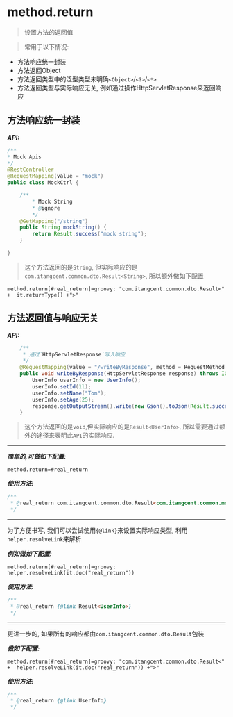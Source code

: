 # method.return

> 设置方法的返回值

> 常用于以下情况:

- 方法响应统一封装
- 方法返回Object
- 方法返回类型中的泛型类型未明确`<Object>`/`<?>`/`<*>`
- 方法返回类型与实际响应无关, 例如通过操作HttpServletResponse来返回响应

## 方法响应统一封装

***API:***

```java
/**
* Mock Apis
*/
@RestController
@RequestMapping(value = "mock")
public class MockCtrl {

    /**
        * Mock String
        * @ignore
        */
    @GetMapping("/string")
    public String mockString() {
        return Result.success("mock string");
    }

}
```

> 这个方法返回的是`String`, 但实际响应的是`com.itangcent.common.dto.Result<String>`, 所以额外做如下配置


```properties
method.return[#real_return]=groovy: "com.itangcent.common.dto.Result<" +  it.returnType() +">"
```



## 方法返回值与响应无关

***API:***

```java
    /**
     * 通过`HttpServletResponse`写入响应
     */
    @RequestMapping(value = "/writeByResponse", method = RequestMethod.GET)
    public void writeByResponse(HttpServletResponse response) throws IOException {
        UserInfo userInfo = new UserInfo();
        userInfo.setId(1l);
        userInfo.setName("Tom");
        userInfo.setAge(25);
        response.getOutputStream().write(new Gson().toJson(Result.success(userInfo)).getBytes(Charsets.UTF_8));
    }
```

> 这个方法返回的是`void`,但实际响应的是`Result<UserInfo>`, 所以需要通过额外的途径来表明此`API`的实际响应.


---

***简单的,可做如下配置:***

```properties
method.return=#real_return
```

***使用方法:***

```java
/**
 * @real_return com.itangcent.common.dto.Result<com.itangcent.common.model.UserInfo>
 */
```

---


为了方便书写, 我们可以尝试使用`{@link}`来设置实际响应类型, 利用`helper.resolveLink`来解析

***例如做如下配置:***

```properties
method.return[#real_return]=groovy: helper.resolveLink(it.doc("real_return"))
```

***使用方法:***

```java
/**
 * @real_return {@link Result<UserInfo>}
 */
```


---


更进一步的, 如果所有的响应都由`com.itangcent.common.dto.Result`包装

***做如下配置:***

```properties
method.return[#real_return]=groovy: "com.itangcent.common.dto.Result<" +  helper.resolveLink(it.doc("real_return")) +">"
```

***使用方法:***

```java
/**
 * @real_return {@link UserInfo}
 */
```